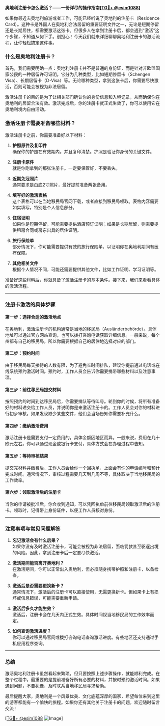 **奥地利注册卡怎么激活？——一份详尽的操作指南[[TG💪+ @esim1088](https://t.me/s/esim1088)]**

如果你最近去奥地利旅游或者工作，可能已经听说了奥地利的注册卡（Residence Card）。这种卡是外国人在奥地利合法居留的重要证明文件之一，无论是短期停留还是长期居住，都需要激活这张卡。但很多人在拿到注册卡后，都会遇到“激活”这个步骤，不知道从何下手。别担心！今天我们就来详细聊聊奥地利注册卡的激活流程，让你轻松搞定这件事。

### 什么是奥地利注册卡？

首先，我们需要明确一点：奥地利注册卡并不是普通的身份证，而是针对非欧盟国家公民的一种居留许可证明。它分为几种类型，比如短期停留卡（Schengen Visa）、长期居留卡（D-Visa）等。无论哪种类型，拿到这张卡后，你需要尽快激活，否则可能会被视为非法居留。

激活注册卡的目的是为了让相关部门确认你的身份信息和入境记录，从而确保你在奥地利的居留合法有效。激活完成后，你的注册卡就正式生效了，你可以使用它在奥地利境内自由活动。

### 激活注册卡需要准备哪些材料？

激活注册卡之前，你需要准备好以下材料：

1. **护照原件及复印件**  
   确保你的护照在有效期内，并且复印清楚。护照是验证你身份的关键文件。

2. **注册卡原件**  
   就是你刚拿到的那张注册卡。一定要保管好，不要丢失。

3. **近期免冠照片**  
   通常要求是白底2寸照片，最好提前准备两张备用。

4. **填写好的激活表格**  
   这个表格可以在当地移民局官网下载，或者直接到移民局领取。表格内容需要如实填写，特别是个人信息部分。

5. **住宿证明**  
   如果你是短期停留，可能需要提供酒店预订证明；如果是长期居留，则需要提供租房合同或房东出具的居住证明。

6. **旅行保险单**  
   部分情况下，你可能需要提供有效的旅行保险单，以证明你在奥地利期间有医疗保障。

7. **其他相关文件**  
   根据个人情况不同，可能还需要提供其他文件，比如工作证明、学习证明等。

准备好这些材料后，你就具备了激活注册卡的基本条件。接下来，我们来看看具体的激活流程。

---

### 注册卡激活的具体步骤

#### 第一步：选择合适的激活地点
在奥地利，激活注册卡的机构通常是当地的移民局（Ausländerbehörde）。具体地址可以通过官方网站查询，也可以拨打咨询电话获取详细信息。一般来说，每个州都有自己的移民局，所以你需要根据自己的居住地选择对应的部门。

#### 第二步：预约时间
由于移民局每天接待的人数有限，为了避免长时间排队，建议你提前通过电话或在线系统预约激活时间。预约时，工作人员会告诉你需要携带哪些材料以及注意事项。

#### 第三步：前往移民局提交材料
按照预约的时间到达移民局后，你需要排队等待叫号。轮到你的时候，将所有准备好的材料递交给工作人员，并说明你是来激活注册卡的。工作人员会对你的材料进行初步审核，如果发现缺少某些文件，他们会当场告知你需要补充什么。

#### 第四步：缴纳激活费用
激活注册卡是需要支付一定费用的，具体金额因地区而异。一般来说，费用在几十欧元左右。你可以通过现金或银行卡支付，具体方式会在办理过程中告知。

#### 第五步：等待审核结果
提交完材料并缴费后，工作人员会给你一个回执单，上面会有你的申请编号和预计完成时间。通常情况下，审核过程需要几天到几周不等，具体取决于当地移民局的工作效率。

#### 第六步：领取激活后的注册卡
当你的申请被批准后，你会收到通知，可以凭回执单前往移民局领取激活后的注册卡。领取时，记得带上身份证件，以便工作人员核对身份。

---

### 注意事项与常见问题解答

1. **忘记激活会有什么后果？**  
   如果你没有及时激活注册卡，可能会被视为非法居留，面临罚款甚至驱逐出境的风险。因此，拿到注册卡后一定要尽快激活。

2. **激活期间能否离开奥地利？**  
   在激活期间，你可以正常出入奥地利，但必须随身携带护照和注册卡，以备检查。

3. **激活后是否需要更换新卡？**  
   通常情况下，激活后的注册卡可以直接使用，无需更换新卡。但如果卡上有损坏或信息错误，可能需要重新申请。

4. **激活后多久才能生效？**  
   激活后，注册卡会在几天内正式生效。具体时间视当地移民局的工作效率而定。

5. **如何查询激活进度？**  
   你可以通过移民局官网或拨打咨询电话查询激活进度。有些地区还支持通过手机应用程序查询。

---

### 总结

激活奥地利注册卡虽然看起来繁琐，但只要按照上述步骤操作，就能顺利完成。在整个过程中，最重要的是提前准备好所有必要的材料，并按时预约激活时间。如果遇到问题，不要犹豫，及时联系当地移民局寻求帮助。

最后提醒大家，奥地利是一个风景优美、文化底蕴深厚的国家，希望每位来到这里的游客都能有一个愉快的旅程。如果你还有其他关于注册卡的问题，欢迎随时留言交流！

[[TG💪+ @esim1088](https://t.me/s/esim1088) ![Image](https://i.postimg.cc/4NQfJmqS/Snipaste-2025-05-13-00-14-12.png)]